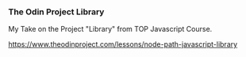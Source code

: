 ### The Odin Project Library

My Take on the Project "Library" from TOP Javascript Course.

https://www.theodinproject.com/lessons/node-path-javascript-library

